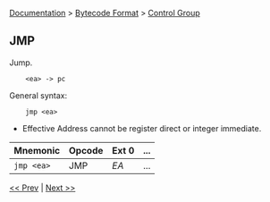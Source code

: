 [Documentation](../../README.md) > [Bytecode Format](../README.md) > [Control Group](../InstructionsControl.md)

## JMP

Jump.

        <ea> -> pc

General syntax:

        jmp <ea>

* Effective Address cannot be register direct or integer immediate.

| Mnemonic | Opcode | Ext 0 | ... |
| - | - | - | - |
| `jmp <ea>`| JMP | *EA* | ... |

[<< Prev](./c_03.md) | [Next >>](./c_05.md)
